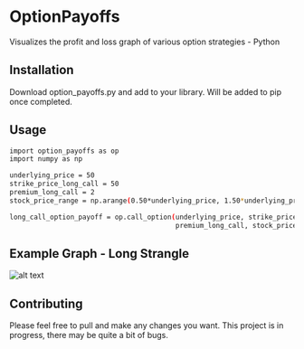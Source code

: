 # OptionPayoffs
Visualizes the profit and loss graph of various option strategies - Python

## Installation
Download option_payoffs.py and add to your library. 
Will be added to pip once completed.

## Usage
```bash
import option_payoffs as op
import numpy as np

underlying_price = 50
strike_price_long_call = 50
premium_long_call = 2
stock_price_range = np.arange(0.50*underlying_price, 1.50*underlying_price)

long_call_option_payoff = op.call_option(underlying_price, strike_price_long_call,
                                         premium_long_call, stock_price_range, False, True) # False = Long, True = Plot

```

## Example Graph - Long Strangle

![alt text](https://github.com/MichaelGaidas/OptionPayoffs/blob/master/strangle_img.JPG)

## Contributing
Please feel free to pull and make any changes you want. This project is in progress, there may be quite a bit of bugs.
